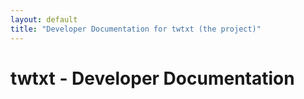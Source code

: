 ```yaml
---
layout: default
title: "Developer Documentation for twtxt (the project)"
---
```


# twtxt - Developer Documentation
